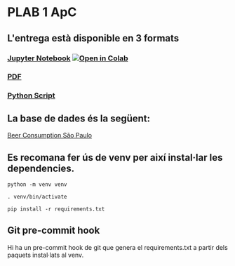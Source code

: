 # PLAB 1 ApC

## L'entrega està disponible en 3 formats

### [Jupyter Notebook](https://github.com/josepmdc/ApC-PLAB1/blob/master/PLAB1.ipynb) [![Open in Colab](https://colab.research.google.com/assets/colab-badge.svg)](https://githubtocolab.com/josepmdc/ApC-PLAB1/blob/master/PLAB1.ipynb)

### [PDF](https://github.com/josepmdc/ApC-PLAB1/blob/master/PLAB1.pdf)

### [Python Script](https://github.com/josepmdc/ApC-PLAB1/blob/master/PLAB1.py)

## La base de dades és la següent: 
[Beer Consumption São Paulo](https://www.kaggle.com/dongeorge/beer-consumption-sao-paulo)

## Es recomana fer ús de venv per així instal·lar les dependencies.
`python -m venv venv`

`. venv/bin/activate`

`pip install -r requirements.txt`

## Git pre-commit hook
Hi ha un pre-commit hook de git que genera el requirements.txt a partir dels paquets instal·lats al venv.
